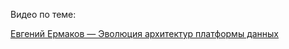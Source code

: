 Видео по теме:

[Евгений Ермаков — Эволюция архитектур платформы данных](https://youtu.be/EvefrwYmOn0?si=cc3NLK5GUrNnmiTm)